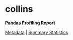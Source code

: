 # collins

[**Pandas Profiling Report**](https://epistasislab.github.io/penn-ml-benchmarks/profile/collins.html)

[Metadata](metadata.yaml) | [Summary Statistics](summary_stats.csv)

